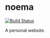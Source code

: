 # noema
[![Build Status](https://travis-ci.org/pghk/noema.svg?branch=dev)](https://travis-ci.org/pghk/noema)

A personal website.
